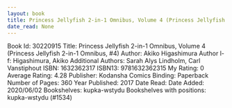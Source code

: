 ```yaml
---
layout: book
title: Princess Jellyfish 2-in-1 Omnibus, Volume 4 (Princess Jellyfish 2-in-1 Omnibus,  no. 4)
date_read: None
---
```


Book Id: 30220915
Title: Princess Jellyfish 2-in-1 Omnibus, Volume 4 (Princess Jellyfish 2-in-1 Omnibus, #4)
Author: Akiko Higashimura
Author l-f: Higashimura, Akiko
Additional Authors: Sarah Alys Lindholm, Carl Vanstiphout
ISBN: 1632362317
ISBN13: 9781632362315
My Rating: 0
Average Rating: 4.28
Publisher: Kodansha Comics
Binding: Paperback
Number of Pages: 360
Year Published: 2017
Date Read: 
Date Added: 2020/06/02
Bookshelves: kupka-wstydu
Bookshelves with positions: kupka-wstydu (#1534)

